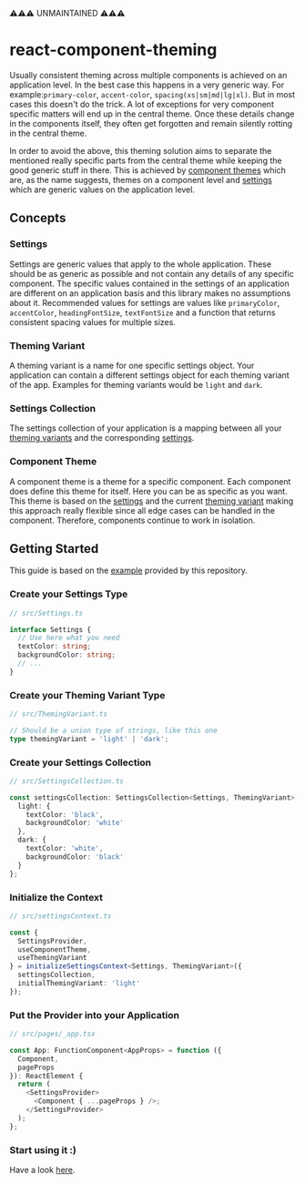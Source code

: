 ⚠️⚠️⚠️ UNMAINTAINED ⚠️⚠️⚠️


# react-component-theming

Usually consistent theming across multiple components is achieved
on an application level. In the best case this happens in a very
generic way. For example:`primary-color`, `accent-color`,
`spacing(xs|sm|md|lg|xl)`. But in most cases this doesn't do the
trick. A lot of exceptions for very component specific matters
will end up in the central theme. Once these details change in
the components itself, they often get forgotten and remain
silently rotting in the central theme.

In order to avoid the above, this theming solution aims to
separate the mentioned really specific parts from the central
theme while keeping the good generic stuff in there. This is
achieved by [component themes](#component-themes) which are,
as the name suggests, themes on a component level and
[settings](#settings) which are generic values on the
application level.

## Concepts

### Settings
Settings are generic values that apply to the whole application.
These should be as generic as possible and not contain any
details of any specific component. The specific values contained
in the settings of an application are different on an application
basis and this library makes no assumptions about it. Recommended
values for settings are values like `primaryColor`,
`accentColor`, `headingFontSize`, `textFontSize` and a function
that returns consistent spacing values for multiple sizes.

### Theming Variant
A theming variant is a name for one specific settings object.
Your application can contain a different settings object for
each theming variant of the app. Examples for theming variants
would be `light` and `dark`.

### Settings Collection
The settings collection of your application is a mapping between
all your [theming variants](#theming-variant) and the
corresponding [settings](#settings).

### Component Theme
A component theme is a theme for a specific component.
Each component does define this theme for itself. Here you
can be as specific as you want. This theme is based on the
[settings](#settings) and the current
[theming variant](#theming-variant) making this approach really
flexible since all edge cases can be handled in the component.
Therefore, components continue to work in isolation.

## Getting Started

This guide is based on the [example](https://github.com/dotKuro/react-component-theming/tree/main/example)
provided by this repository.

### Create your Settings Type

```typescript
// src/Settings.ts

interface Settings {
  // Use here what you need
  textColor: string;
  backgroundColor: string;
  // ...
}
```

### Create your Theming Variant Type

```typescript
// src/ThemingVariant.ts

// Should be a union type of strings, like this one
type themingVariant = 'light' | 'dark';
```

### Create your Settings Collection
```typescript
// src/SettingsCollection.ts

const settingsCollection: SettingsCollection<Settings, ThemingVariant> = {
  light: {
    textColor: 'black',
    backgroundColor: 'white'
  },
  dark: {
    textColor: 'white',
    backgroundColor: 'black'
  }
};
```
### Initialize the Context

```typescript
// src/settingsContext.ts

const {
  SettingsProvider,
  useComponentTheme,
  useThemingVariant
} = initializeSettingsContext<Settings, ThemingVariant>({
  settingsCollection,
  initialThemingVariant: 'light'
});
```

### Put the Provider into your Application

```typescript jsx
// src/pages/_app.tsx

const App: FunctionComponent<AppProps> = function ({ 
  Component,
  pageProps 
}): ReactElement {
  return (
    <SettingsProvider>
      <Component { ...pageProps } />;
    </SettingsProvider>
  );
};
```

### Start using it :)

Have a look [here](https://github.com/dotKuro/react-component-theming/tree/main/example/src/pages/index.tsx).
